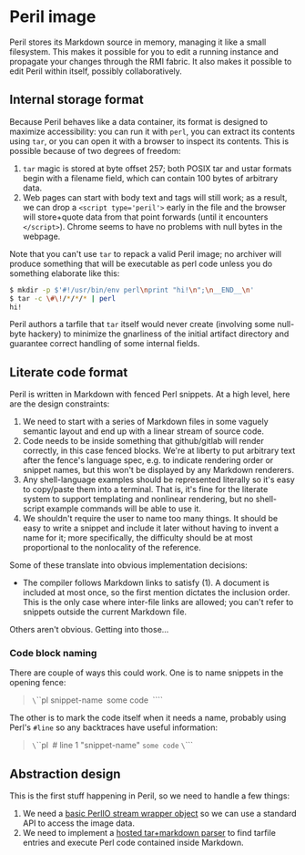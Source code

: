# Peril image
Peril stores its Markdown source in memory, managing it like a small
filesystem. This makes it possible for you to edit a running instance and
propagate your changes through the RMI fabric. It also makes it possible to
edit Peril within itself, possibly collaboratively.

## Internal storage format
Because Peril behaves like a data container, its format is designed to maximize
accessibility: you can run it with `perl`, you can extract its contents using
`tar`, or you can open it with a browser to inspect its contents. This is
possible because of two degrees of freedom:

1. `tar` magic is stored at byte offset 257; both POSIX tar and ustar formats
   begin with a filename field, which can contain 100 bytes of arbitrary data.
2. Web pages can start with body text and tags will still work; as a result, we
   can drop a `<script type='peril'>` early in the file and the browser will
   store+quote data from that point forwards (until it encounters `</script>`).
   Chrome seems to have no problems with null bytes in the webpage.

Note that you can't use `tar` to repack a valid Peril image; no archiver will
produce something that will be executable as perl code unless you do something
elaborate like this:

```sh
$ mkdir -p $'#!/usr/bin/env perl\nprint "hi!\n";\n__END__\n'
$ tar -c \#\!/*/*/* | perl
hi!
```

Peril authors a tarfile that `tar` itself would never create (involving some
null-byte hackery) to minimize the gnarliness of the initial artifact
directory and guarantee correct handling of some internal fields.

## Literate code format
Peril is written in Markdown with fenced Perl snippets. At a high level, here
are the design constraints:

1. We need to start with a series of Markdown files in some vaguely semantic
   layout and end up with a linear stream of source code.
2. Code needs to be inside something that github/gitlab will render correctly,
   in this case fenced blocks. We're at liberty to put arbitrary text after the
   fence's language spec, e.g. to indicate rendering order or snippet names,
   but this won't be displayed by any Markdown renderers.
3. Any shell-language examples should be represented literally so it's easy to
   copy/paste them into a terminal. That is, it's fine for the literate system
   to support templating and nonlinear rendering, but no shell-script example
   commands will be able to use it.
4. We shouldn't require the user to name too many things. It should be easy to
   write a snippet and include it later without having to invent a name for it;
   more specifically, the difficulty should be at most proportional to the
   nonlocality of the reference.

Some of these translate into obvious implementation decisions:

- The compiler follows Markdown links to satisfy (1). A document is included at
  most once, so the first mention dictates the inclusion order. This is the
  only case where inter-file links are allowed; you can't refer to snippets
  outside the current Markdown file.

Others aren't obvious. Getting into those...

### Code block naming
There are couple of ways this could work. One is to name snippets in the
opening fence:

> `\`\`\`pl snippet-name`
> `some code`
> `\`\`\``

The other is to mark the code itself when it needs a name, probably using
Perl's `#line` so any backtraces have useful information:

> `\`\`\`pl`
> `# line 1 "snippet-name"
> `some code`
> `\`\`\``

## Abstraction design
This is the first stuff happening in Peril, so we need to handle a few things:

1. We need a [basic PerlIO stream wrapper object](image/perlio.p.md) so we can
   use a standard API to access the image data.
2. We need to implement a [hosted tar+markdown parser](image/parser.p.md) to
   find tarfile entries and execute Perl code contained inside Markdown.
